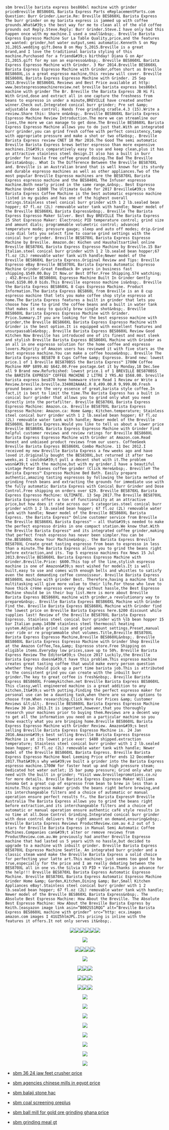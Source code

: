 
```
sbm breville barista express bes860xl machine with grinder priceBreville BES860XL Barista Express Parts eReplacementParts.com Question: Burr Grinder.Laurie.Re: Breville BES860XL Barista Express The burr grinder on my barista express is jammed up with coffee grounds.What&#39;s the best way for me to clean all of the old coffee grounds out Reply.Steve.Reply: Burr Grinder.Steve.I have only had this happen once with my machine.I used a small&nbsp;. Breville Barista Express Espresso Machine Sur La Table Quality,price,and the features we wanted: grinder,hot water output,semi automatic.Kenneth S on May 31,2015.wedding gift.Dena B on May 5,2015.Breville is a great brand,and I love the traditional barista styling of this machine.Purchased for a friend&#39;s birthday! Diana G on Apr 21,2015.gift for my son an espresso&nbsp;. Breville BES860XL Barista Express Espresso Machine with Grinder. 3 Mar 2014.Breville BES860XL Barista Express Espresso Machine with Grinder,often short as Breville BES860XL,is a great espresso machine,this review will cover. Breville BES860XL Barista Express Espresso Machine with Grinder. 25 Sep 2013.Breville BES860XL Reviews and Best Price available at http: www.bestespressomachinereview.net breville barista express bes860xl machine with grinder The Br. Breville the Barista Express JB Hi Fi With Grind,dose and extract all in one capture the freshness from beans to espresso in under a minute,BREVILLE have created another winner.Check out.Integrated conical burr grinder; Pre set &amp; adjustable dose control; Hands free grinding cradle.4.3 (15).Write a review.Share this: Share on&nbsp;. Breville BES860XL Barista Express Espresso Machine Review Introduction.The more we can streamline our lives,the more we can manage to get done.The Breville BES860XL Barista Express Espresso Machine allows you to do just that.With an integrated burr grinder,you can grind fresh coffee with perfect consistency,tamp with appropriate pressure and make a shot or two of&nbsp;. Breville Barista Express review CNET 18 Mar 2016.The Good The semi automatic Breville Barista Express brews better espresso than more expensive machines.It&#39;s comparatively easy to use and keep clean,plus it has an attractive stainless steel design.It also has a built in burr grinder for hassle free coffee ground dosing.The Bad The Breville Barista&nbsp;. What Is The Difference Between the Breville BES870XL and. Breville is an Australian brand that is well known for its sturdy and durable espresso machines as well as other appliances.Two of the most popular Breville Espresso machines are the BES870XL Barista Express espresso machine and the BES840XL The Infuser espresso machine.Both nearly priced in the same range,&nbsp;. Best Espresso Machine Under $1000 The Ultimate Guide for 2017 Breville&#39;s the Barista Express Coffee Machine is the best automatic espresso machine listed in my guides and has one of the highest overall ratings.Stainless steel conical burr grinder with 1 2 lb.sealed bean hopper; 67 fl.oz (2L) removable water tank with handle; Newer model of the Breville BES860XL Barista Express&nbsp;. Breville The Barista Express Espresso Maker Silver. Best Buy BREVILLE The Barista Express 25 Shot Espresso Maker: Electronic PID temperature control; grind size and amount dials; programmable volumetric control; advanced temperature mode; pressure gauge; sleep and auto off modes; drip.Grind size dial lets you select fine to coarse grind settings with the conical burr grinder. Breville BES870XL Barista Express Espresso Machine by Breville. Amazon.de: Küchen und Haushaltsartikel online Breville BES870XL Barista Express Espresso Machine by Breville.15 Bar Italian.steel conical burr grinder with 1 2 lb.sealed bean hopper;67 fl.oz (2L) removable water tank with handle;Newer model of the Breville BES860XL Barista Express.Original Review and Tips: Breville Espresso eBay Breville BES870XL Barista Express Automatic Espresso Machine Grinder.Great Feedback 8+ years in business fast shipping.$549.00.Buy It Now.or Best Offer.Free Shipping.574 watching; ; 452.Breville BES860XL Espresso Machine Built In Grinder Gently Used.$150.00.0 bids.This Breville espresso machine is&nbsp;. Breville the Barista Express BES860XL 8 Cups Espresso Machine. Product Information.The Barista Express BES860L from Breville is an 8 cup espresso machine that lets you make coffee shop style espresso at home.The Barista Express features a built in grinder that lets you choose how fine to grind the coffee beans and a built in water tank that makes it easy to quickly brew single shot&nbsp;. Breville BES860XL Barista Express Espresso Machine with Grinder. Price.Summary.If you are looking for the best espresso machine with grinder,the Breville BES860XL Barista Express Espresso Machine with Grinder is the best option.It is equipped with excellent features and unsurpassable&nbsp;. Breville Barista Express BES860XL Review Good Kitchen Now Breville has introduced one of its finest and most sleek and stylish Breville Barista Express BES860XL Machine with Grinder as an all in one espresso solution for the home coffee and espresso lovers.Majority of Amazon users has reviewed it with five stars as the best espresso machine.You can make a coffee house&nbsp;. Breville The Barista Express BES870 8 Cups Coffee &amp; Espresso. Brand new: lowest price.1 of 1 Breville BES870BSS the Barista Express™ 1700W Coffee Machine RRP $899.AU $642.00.Free postage.Get it by Monday,18 Dec.See all 9 Brand new.Refurbished: lowest price.1 of 1 BREVILLE BES870BSS the BARISTA EXPRESS™ COFFEE MACHINE 2 LITRE 2 YRS.AU $568.00. breville barista express bes870 home homeware store Read 1 Review or Write a Review.breville.breville.334002AAAA1.R 8,499.00.R 9,999.00.Fresh ground beans are the very essence of great,barista style coffee.In fact,it is best to limit the time.The Barista Express has a built in conical burr grinder that allows you to grind only what you need directly into the portafilter. Breville BES870XL Barista Express Espresso Machine: Amazon.ca. Breville BES870XL Barista Express Espresso Machine: Amazon.ca: Home &amp; Kitchen.temperature; Stainless steel conical burr grinder with 1 2 lb.sealed bean hopper; 67 fl.oz (2L) removable water tank with handle; Newer model of the Breville BES860XL Barista Express.Would you like to tell us about a lower price Breville BES860XL Barista Express Espresso Machine with Grinder Find helpful customer reviews and review ratings for Breville BES860XL Barista Express Espresso Machine with Grinder at Amazon.com.Read honest and unbiased product reviews from our users. CoffeeGeek Breville Barista Express BES860XL Combo Machine. 11 Dec 2012.I received my new Breville Barista Express a few weeks ago and have loved it.Originally bought the BES830XL,but returned it after two weeks,as I couldn&#39;t pull a decent shot with it.The problem wasn&#39;t with the machine,but with my grinder.I have a beautiful vintage Peter Dienes coffee grinder (Click Here&nbsp;. Breville® The Barista Express™ Espresso Machine Bed Bath. Easily prepare authentic,amazing tasting espressos by following the barista method of grinding fresh beans and extracting the grounds for immediate use with the fully automatic Barista Express with Conical Burr Grinder and Dose Control.Free shipping on orders over $29. Breville BES870XL Barista Express Espresso Machine: ULTIMATE. 13 Sep 2017.The Breville BES870XL Barista Express offers a ton of functionality at an attractive price,but how does it rate across our 5 categories.steel conical burr grinder with 1 2 lb.sealed bean hopper; 67 fl.oz (2L) removable water tank with handle; Newer model of the Breville BES860XL Barista Express. the Barista Express™ Online customer service from Breville The Breville BES860XL Barista Express™ — all that&#39;s needed to make the perfect espresso drinks in one compact station.We know that.With the Breville Barista Express™ and its integrated coffee grinder,making that perfect fresh espresso has never been simpler.You can be the.BES860XL Know Your Machine&nbsp;. the Barista Express Breville BES870XL Create great tasting espresso from bean to espresso in less than a minute.The Barista Express allows you to grind the beans right before extraction,and its. Top 5 espresso machines Fox News 15 Jul 2013.Breville BES860XL Barista Express Espresso Machine with Grinder.Breville.Price: $600.This top of the line,stylish espresso machine is one of Amazon&#39;s most wished for models.It is well built,easy to use and comes with enough bells and whistles to satisfy even the most demanding coffee connoisseur. Breville Barista Express BES860XL machine with grinder Best. Therefore,having a machine that is multitasking will give more value to their life.For those who love to have thick crème espresso every day without hassle,the Best Espresso Machine should be in their buy list.Here is more about Breville Barista Express BES860XL machine with grinder,a revolutionary way to prepare&nbsp;. Breville Barista Express BES860XL Machine with Grinder Find the. Breville Barista Express BES860XL Machine with Grinder find the lowest price on Breville Barista Express here.$200 discount while supplies last! Review of the Breville BES870XL Barista Express Espresso. Stainless steel conical burr grinder with ½lb bean hopper 15 bar Italian pump.1450W stainless steel thermocoil heating system.Adjustable grind size and grind amount settings.Preset,manual over ride or re programmable shot volumes.Title,Breville BES870XL Barista Express Espresso Machine,Breville BES860XL&nbsp;. Breville BES860XL Barista Express Espresso Machine with Grinder Shop Breville at the Amazon Coffee,Tea,&amp; Espresso store.Free Shipping on eligible items.Everyday low prices,save up to 50%. Breville Barista Express Review The Editor&#39;s Choice 2017 Luckily,the Breville Barista Express doesn&#39;t have this problem.This espresso machine creates great tasting coffee that would make every person question whether they should pick up a part time barista job.This is attributed to the consistent grind you can create with the inbuilt burr grinder.The key to great coffee is fresh&nbsp;. Breville Barista Express BES860XL Frommykitchen.net Breville Barista Express BES860XL This classy,well engineered machine is a great addition to any kitchen.It&#39;s worth putting.Finding the perfect espresso maker for personal use can be a daunting task,when there are so many options to choose from.When researching.Click Here For Prices &amp; Customer Reviews &lt;&lt;. Breville BES860XL Barista Express Espresso Machine Review 30 Jun 2013.It is important,however,that you thoroughly research your machines prior to buying them.Reviews are a decent way to get all the information you need on a particular machine so you know exactly what you are bringing home.Breville BES860XL Barista Express Espresso Machine with Grinder Review. Amazon&#39;s best selling Breville Barista Express Espresso Machine is. 24 Jan 2016.Amazon&#39;s best selling Breville Barista Express Espresso Machine is at its lowest price ever: $480 shipped.extraction temperature; Stainless steel conical burr grinder with 1 2 lb.sealed bean hopper; 67 fl.oz (2L) removable water tank with handle; Newer model of the Breville BES860XL Barista Express. Breville Barista Express Espresso Machine Noel Leeming Price offer ends 12 December 2017.That&#39;s why we&#39;ve built a grinder into the Barista Express espresso machine.1700W for faster heat up and high pressure steam; Dedicated hot water outlet; 15 bar pump pressure; Grind only what you need with the built in grinder; *Visit www.brevillepromotions.co.nz for more details. Breville Barista Express Espresso Maker Williams Sonoma Get a great cup of espresso from bean to brew in less than a minute.This espresso maker grinds the beans right before brewing,and its interchangeable filters and a choice of automatic or manual operation ensure perfect results fr… the Barista Express® Breville Australia The Barista Express allows you to grind the beans right before extraction,and its interchangeable filters and a choice of automatic or manual operation ensure authentic café style results in no time at all.Dose Control Grinding.Integrated conical burr grinder with dose control delivers the right amount on demand,ensuring&nbsp;. Breville Barista Express Reviews ProductReview.com.au 4.2 out of 5 stars for Breville Barista Express in Manual Semi Automatic Coffee Machines.Companies can&#39;t alter or remove reviews from ProductReview.com.au.We previously had another Breville Espresso machine that had lasted us 5 years with no hassle,but decided to upgrade to a machine with inbuilt grinder. Breville Barista Express BES870XL Espresso Machine Seattle. An integrated burr grinder and a classic steam wand make the Breville Barista Express a solid choice for perfecting your latte art.This machines just seems too good to be true,especially for the price and I am really debating between the BES870XL all in one vs.the Silvia V3 PID + Vario.Thanks in advance for the help!!! Breville BES870XL Barista Express Automatic Espresso Machine. Breville BES870XL Barista Express Automatic Espresso Machine Grinder Home &amp; Garden,Kitchen,Dining &amp; Bar,Small Kitchen Appliances eBay!.Stainless steel conical burr grinder with 1 2 lb.sealed bean hopper; 67 fl.oz (2L) removable water tank with handle; Newer model of the Breville BES860XL Barista Express&nbsp;. The Absolute Best Espresso Machine: How About the Breville. The Absolute Best Espresso Machine: How About the Breville Barista Express by Keith.[easyazon image link asin=”B002S51RQG” alt=”Breville Barista Express BES860XL machine with grinder” src=”http: ecx.images amazon.com images I 41UZ5hlmJPL.Its pricing is inline with the features it offers.It not only serves it&nbsp;. 
```

<div align="center">
  
<a rel="nofollow" href="https://m.shibang-china.com?f=github&k=sbm+breville+barista+express+bes860xl+machine+with+grinder+price"><img src="https://static.shibang-china.com/en/l.png"></a><img src="https://static.shibang-china.com/en/hw.png"><a rel="nofollow" href="https://m.shibang-china.com/product/?f=github&k=sbm+breville+barista+express+bes860xl+machine+with+grinder+price"><img src="https://static.shibang-china.com/en/p.png"></a><a rel="nofollow" href="https://m.shibang-china.com/cases/?f=github&k=sbm+breville+barista+express+bes860xl+machine+with+grinder+price"><img src="https://static.shibang-china.com/en/c.png"></a><a rel="nofollow" href="https://m.shibang-china.com/news/?f=github&k=sbm+breville+barista+express+bes860xl+machine+with+grinder+price"><img src="https://static.shibang-china.com/en/n.png"></a><a rel="nofollow" href="https://m.shibang-china.com?f=github&k=sbm+breville+barista+express+bes860xl+machine+with+grinder+price"><img src="https://static.shibang-china.com/en/m.png"></a>

<a rel="nofollow" href="https://m.shibang-china.com/product/?f=github&k=sbm+breville+barista+express+bes860xl+machine+with+grinder+price"><img src="https://static.shibang-china.com/en/b.jpg"></a>
  
<a rel="nofollow" href="https://m.shibang-china.com/solution-aggregate.html?f=github&k=sbm+breville+barista+express+bes860xl+machine+with+grinder+price"><img src="https://static.shibang-china.com/en/a.jpg"></a><a rel="nofollow" href="https://m.shibang-china.com/solution-mine.html?f=github&k=sbm+breville+barista+express+bes860xl+machine+with+grinder+price"><img src="https://static.shibang-china.com/en/m.jpg"></a><a rel="nofollow" href="https://m.shibang-china.com/solution-mill.html?f=github&k=sbm+breville+barista+express+bes860xl+machine+with+grinder+price"><img src="https://static.shibang-china.com/en/g.jpg"></a><a rel="nofollow" href="https://m.shibang-china.com/solution-epc.html?f=github&k=sbm+breville+barista+express+bes860xl+machine+with+grinder+price"><img src="https://static.shibang-china.com/en/e.jpg"></a>

<a rel="nofollow" href="https://m.shibang-china.com/product/?f=github&k=sbm+breville+barista+express+bes860xl+machine+with+grinder+price"><img src="https://static.shibang-china.com/en/a-p.png"></a>

<a rel="nofollow" href="https://m.shibang-china.com/product/crusher/c6x.html?f=github&k=sbm+breville+barista+express+bes860xl+machine+with+grinder+price"><img src="https://static.shibang-china.com/en/j.jpg"></a><a rel="nofollow" href="https://m.shibang-china.com/product/crusher/ci5x.html?f=github&k=sbm+breville+barista+express+bes860xl+machine+with+grinder+price"><img src="https://static.shibang-china.com/en/i.jpg"></a><a rel="nofollow" href="https://m.shibang-china.com/product/crusher/hst.html?f=github&k=sbm+breville+barista+express+bes860xl+machine+with+grinder+price"><img src="https://static.shibang-china.com/en/c.jpg"></a>

<a rel="nofollow" href="https://m.shibang-china.com/product/mill/mtw.html?f=github&k=sbm+breville+barista+express+bes860xl+machine+with+grinder+price"><img src="https://static.shibang-china.com/en/mtw.jpg"></a><a rel="nofollow" href="https://m.shibang-china.com/product/mill/scm.html?f=github&k=sbm+breville+barista+express+bes860xl+machine+with+grinder+price"><img src="https://static.shibang-china.com/en/scm.jpg"></a><a rel="nofollow" href="https://m.shibang-china.com/product/mill/lm.html?f=github&k=sbm+breville+barista+express+bes860xl+machine+with+grinder+price"><img src="https://static.shibang-china.com/en/lm.jpg"></a>

<a rel="nofollow" href="https://m.shibang-china.com/product/sand/vsi6x.html?f=github&k=sbm+breville+barista+express+bes860xl+machine+with+grinder+price"><img src="https://static.shibang-china.com/en/6x.jpg"></a><a rel="nofollow" href="https://m.shibang-china.com/product/sand/vu.html?f=github&k=sbm+breville+barista+express+bes860xl+machine+with+grinder+price"><img src="https://static.shibang-china.com/en/vu.jpg"></a><a rel="nofollow" href="https://m.shibang-china.com/product/mobile/klun.html?f=github&k=sbm+breville+barista+express+bes860xl+machine+with+grinder+price"><img src="https://static.shibang-china.com/en/k.jpg"></a>

<a rel="nofollow" href="https://m.shibang-china.com/cases/?f=github&k=sbm+breville+barista+express+bes860xl+machine+with+grinder+price"><img src="https://static.shibang-china.com/en/case.png"></a>

<a rel="nofollow" href="https://m.shibang-china.com/cases/aggregate/202.html?f=github&k=sbm+breville+barista+express+bes860xl+machine+with+grinder+price"><img src="https://static.shibang-china.com/en/c-1.jpg"></a>

<a rel="nofollow" href="https://m.shibang-china.com/cases/aggregate/203.html?f=github&k=sbm+breville+barista+express+bes860xl+machine+with+grinder+price"><img src="https://static.shibang-china.com/en/c-2.jpg"></a>

<a rel="nofollow" href="https://m.shibang-china.com/cases/mill/123.html?f=github&k=sbm+breville+barista+express+bes860xl+machine+with+grinder+price"><img src="https://static.shibang-china.com/en/c-3.jpg"></a>

<a rel="nofollow" href="https://m.shibang-china.com/contact_us.html?f=github&k=sbm+breville+barista+express+bes860xl+machine+with+grinder+price"><img src="https://static.shibang-china.com/en/contact.png"></a>

<a rel="nofollow" href="https://swt.shibang-china.com/?f=github&k=sbm+breville+barista+express+bes860xl+machine+with+grinder+price"><img src="https://static.shibang-china.com/en/chat.png"></a>

<a rel="nofollow" href="https://whatsapp.shibangsoft.com/WhatsApp.php?f=github&k=sbm+breville+barista+express+bes860xl+machine+with+grinder+price"><img src="https://static.shibang-china.com/en/whatsapp.png"></a>

<a rel="nofollow" href="https://m.shibang-china.com/?f=github&k=sbm+breville+barista+express+bes860xl+machine+with+grinder+price"><img src="https://static.shibang-china.com/en/website.png"></a>

</div>


* [sbm 36 24 jaw feet crusher price](sbm%2036%2024%20jaw%20feet%20crusher%20price.md)

* [sbm agencies chinese mills in egypt price](sbm%20agencies%20chinese%20mills%20in%20egypt%20price.md)

* [sbm balaji stone hac](sbm%20balaji%20stone%20hac.md)

* [sbm coal screening oreplus](sbm%20coal%20screening%20oreplus.md)

* [sbm ball mill for gold ore grinding ghana price](sbm%20ball%20mill%20for%20gold%20ore%20grinding%20ghana%20price.md)

* [sbm grinding meal gt](sbm%20grinding%20meal%20gt.md)